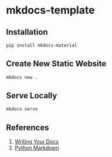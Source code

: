# mkdocs-template

## Installation

```bash
pip install mkdocs-material
```

## Create New Static Website

```bash
mkdocs new .
```

## Serve Locally

```bash
mkdocs serve
```

## References

1. [Writing Your Docs](https://www.mkdocs.org/user-guide/writing-your-docs/)
2. [Python Markdown](https://squidfunk.github.io/mkdocs-material/setup/extensions/python-markdown/?h=table+content+of#table-of-contents)


